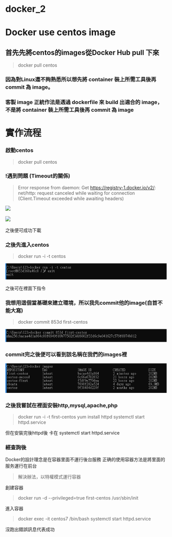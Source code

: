 # docker_2
# Docker use centos image
## 首先先將centos的images從Docker Hub pull 下來
>docker pull centos

### 因為對Linux還不夠熟悉所以想先將 container 裝上所需工具後再 commit 為 image。

### 客製 image 正統作法是透過 dockerfile 來 build 出適合的 image，不是將 container 裝上所需工具後再 commit 為 image

# 實作流程
### 啟動centos
>docker pull centos

### !遇到問題 (Timeout的關係)
>Error response from daemon: Get https://registry-1.docker.io/v2/: net/http: request canceled while waiting for connection (Client.Timeout exceeded while awaiting headers)

![](https://blog.johnwu.cc/images/x404.png)

![](https://blog.johnwu.cc/images/x405.png)

之後便可成功下載

### 之後先進入centos

>docker run -i -t centos

![](https://github.com/a121514191/docker_2/blob/master/centos.PNG)

之後可在裡面下指令

### 我想用這個當基礎來建立環境，所以我先commit他的image(自首不能大寫)

>docker commit 853d first-centos

![](https://github.com/a121514191/docker_2/blob/master/commit.PNG)

### commit完之後便可以看到該名稱在我們的images裡

![](https://github.com/a121514191/docker_2/blob/master/images.PNG)

### 之後我嘗試在裡面安裝http,mysql,apache,php

>docker run -i -t first-centos
>yum install httpd
>systemctl start httpd.service

但在安裝完後httpd後
卡在 systemctl start httpd.service 


### 經查詢後
Docker的設計理念是在容器里面不運行後台服務
正确的使用容器方法是將里面的服务運行在前台

> 解決辦法，以特權模式運行容器

創建容器

> docker run -d --privileged=true first-centos /usr/sbin/init

進入容器

> docker exec -it centos7 /bin/bash
> systemctl start httpd.service 

沒跑出錯誤訊息代表成功
